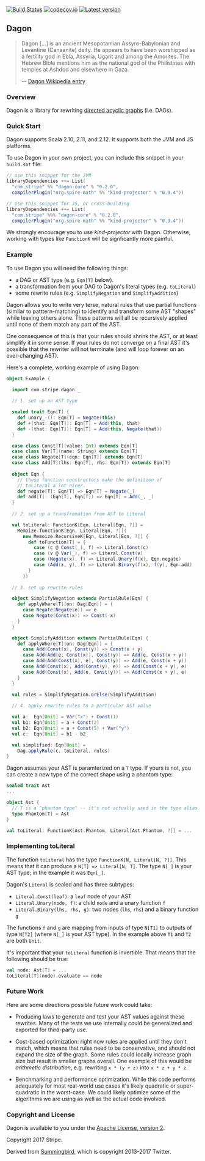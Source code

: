 [![Build Status](https://api.travis-ci.org/stripe/dagon.svg)](https://travis-ci.org/stripe/dagon)
[![codecov.io](http://codecov.io/github/stripe/dagon/coverage.svg?branch=master)](http://codecov.io/github/stripe/dagon?branch=master)
[![Latest version](https://index.scala-lang.org/stripe/dagon/dagon-core/latest.svg?color=orange)](https://index.scala-lang.org/stripe/dagon/dagon-core)

## Dagon

> Dagon [...] is an ancient Mesopotamian Assyro-Babylonian and Levantine
> (Canaanite) deity. He appears to have been worshipped as a fertility
> god in Ebla, Assyria, Ugarit and among the Amorites. The Hebrew Bible
> mentions him as the national god of the Philistines with temples at
> Ashdod and elsewhere in Gaza.
>
> -- [Dagon Wikipedia entry](https://en.wikipedia.org/wiki/Dagon)

### Overview

Dagon is a library for rewriting
[directed acyclic graphs](https://en.wikipedia.org/wiki/Directed_acyclic_graph)
(i.e. DAGs).

### Quick Start

Dagon supports Scala 2.10, 2.11, and 2.12. It supports both the JVM
and JS platforms.

To use Dagon in your own project, you can include this snippet in
your `build.sbt` file:

```scala
// use this snippet for the JVM
libraryDependencies ++= List(
  "com.stripe" %% "dagon-core" % "0.2.0",
  compilerPlugin("org.spire-math" %% "kind-projector" % "0.9.4"))

// use this snippet for JS, or cross-building
libraryDependencies ++= List(
  "com.stripe" %%% "dagon-core" % "0.2.0",
  compilerPlugin("org.spire-math" %% "kind-projector" % "0.9.4"))
```

We strongly encourage you to use *kind-projector* with Dagon. Otherwise,
working with types like `FunctionK` will be signficantly more painful.

### Example

To use Dagon you will need the following things:

 * a DAG or AST type (e.g. `Eqn[T]` below).
 * a transformation from your DAG to Dagon's literal types (e.g. `toLiteral`)
 * some rewrite rules (e.g. `SimplifyNegation` and `SimplifyAddition`)

Dagon allows you to write very terse, natural rules that use partial
functions (similar to patttern-matching) to identify and transform
some AST "shapes" while leaving others alone. These patterns will all
be recursively applied until none of them match any part of the AST.

One consequence of this is that your rules should shrink the AST, or
at least simplify it in some sense. If your rules do not converge on a
final AST it's possible that the rewriter will not terminate (and will
loop forever on an ever-changing AST).

Here's a complete, working example of using Dagon:

```scala
object Example {

  import com.stripe.dagon._
  
  // 1. set up an AST type

  sealed trait Eqn[T] {
    def unary_-(): Eqn[T] = Negate(this)
    def +(that: Eqn[T]): Eqn[T] = Add(this, that)
    def -(that: Eqn[T]): Eqn[T] = Add(this, Negate(that))
  }

  case class Const[T](value: Int) extends Eqn[T]
  case class Var[T](name: String) extends Eqn[T]
  case class Negate[T](eqn: Eqn[T]) extends Eqn[T]
  case class Add[T](lhs: Eqn[T], rhs: Eqn[T]) extends Eqn[T]
  
  object Eqn {
    // these function constructors make the definition of
    // toLiteral a lot nicer.
    def negate[T]: Eqn[T] => Eqn[T] = Negate(_)
    def add[T]: (Eqn[T], Eqn[T]) => Eqn[T] = Add(_, _)
  }
  
  // 2. set up a transfromation from AST to Literal

  val toLiteral: FunctionK[Eqn, Literal[Eqn, ?]] =
    Memoize.functionK[Eqn, Literal[Eqn, ?]](
      new Memoize.RecursiveK[Eqn, Literal[Eqn, ?]] {
        def toFunction[T] = {
          case (c @ Const(_), f) => Literal.Const(c)
          case (v @ Var(_), f) => Literal.Const(v)
          case (Negate(x), f) => Literal.Unary(f(x), Eqn.negate)
          case (Add(x, y), f) => Literal.Binary(f(x), f(y), Eqn.add)
        }
      })
      
  // 3. set up rewrite rules

  object SimplifyNegation extends PartialRule[Eqn] {
    def applyWhere[T](on: Dag[Eqn]) = {
      case Negate(Negate(e)) => e
      case Negate(Const(x)) => Const(-x)
    }
  }

  object SimplifyAddition extends PartialRule[Eqn] {
    def applyWhere[T](on: Dag[Eqn]) = {
      case Add(Const(x), Const(y)) => Const(x + y)
      case Add(Add(e, Const(x)), Const(y)) => Add(e, Const(x + y))
      case Add(Add(Const(x), e), Const(y)) => Add(e, Const(x + y))
      case Add(Const(x), Add(Const(y), e)) => Add(Const(x + y), e)
      case Add(Const(x), Add(e, Const(y))) => Add(Const(x + y), e)
    }
  }
  
  val rules = SimplifyNegation.orElse(SimplifyAddition)

  // 4. apply rewrite rules to a particular AST value

  val a:  Eqn[Unit] = Var("x") + Const(1)
  val b1: Eqn[Unit] = a + Const(2)
  val b2: Eqn[Unit] = a + Const(5) + Var("y")
  val c:  Eqn[Unit] = b1 - b2

  val simplified: Eqn[Unit] =
    Dag.applyRule(c, toLiteral, rules)
}
```

Dagon assumes your AST is paramterized on a `T` type. If yours is not,
you can create a new type of the correct shape using a phantom type:

```scala
sealed trait Ast
...

object Ast {
  // T is a "phantom type" -- it's not actually used in the type alias.
  type Phantom[T] = Ast
}

val toLiteral: FunctionK[Ast.Phantom, Literal[Ast.Phantom, ?]] = ...
```

### Implementing toLiteral

The function `toLiteral` has the type `FunctionK[N, Literal[N, ?]]`.
This means that it can produce a `N[T] => Literal[N, T]`. The type
`N[_]` is your AST type; in the example it was `Eqn[_]`.

Dagon's `Literal` is sealed and has three subtypes:

 * `Literal.Const(leaf)`: a `leaf` node of your AST
 * `Literal.Unary(node, f)`: a child `node` and a unary function `f`
 * `Literal.Binary(lhs, rhs, g)`: two nodes (`lhs`, `rhs`) and a binary function `g`

The functions `f` and `g` are mapping from inputs of type `N[T1]` to
outputs of type `N[T2]` (where `N[_]` is your AST type). In the
example above `T1` and `T2` are both `Unit`.

It's important that your `toLiteral` function is invertible. That
means that the following should be true:

```scala
val node: Ast[T] = ...
toLiteral[T](node).evaluate == node
```

### Future Work

Here are some directions possible future work could take:

 * Producing laws to generate and test your AST values against these
   rewrites. Many of the tests we use internally could be generalized
   and exported for third-party use.

 * Cost-based optimization: right now rules are applied until they
   don't match, which means that rules need to be conservative, and
   should not expand the size of the graph. Some rules could locally
   increase graph size but result in smaller graphs overall. One
   example of this would be *arithmetic distribution*, e.g. rewriting
   `x * (y + z)` into `x * z + y * z`.
   
 * Benchmarking and performance optimization. While this code performs
   adequately for most real-world use cases it's likely quadratic or
   super-quadratic in the worst-case. We could likely optimize some of
   the algorithms we are using as well as the actual code involved.

### Copyright and License

Dagon is available to you under the [Apache License, version 2](https://www.apache.org/licenses/LICENSE-2.0).

Copyright 2017 Stripe.

Derived from [Summingbird](https://github.com/twitter/summingbird), which is copyright 2013-2017 Twitter.
